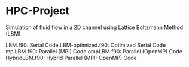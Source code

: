 # HPC-Project
Simulation of fluid flow in a 2D channel using Lattice Boltzmann Method (LBM)

LBM.f90: Serial Code
LBM-optimized.f90: Optimized Serial Code
mpiLBM.f90: Parallel (MPI) Code
ompLBM.f90: Parallel (OpenMP) Code
HybridLBM.f90: Hybrid Parallel (MPI+OpenMP) Code
